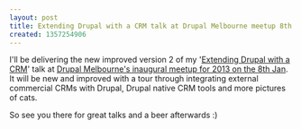 ```yaml
---
layout: post
title: Extending Drupal with a CRM talk at Drupal Melbourne meetup 8th Jan
created: 1357254906
---
```



I&#39;ll be delivering the new improved version 2 of my &#39;<a href="/presentation/extending-drupal-crm">Extending Drupal with a CRM</a>&#39; talk at <a href="http://www.meetup.com/drupalmelbourne/events/97620592/comments/143010552/" target="_blank">Drupal Melbourne&#39;s inaugural meetup for 2013 on the 8th Jan</a>. It will be new and improved with a tour through integrating external commercial CRMs with Drupal, Drupal native CRM tools and more pictures of cats.

So see you there for great talks and a beer afterwards :)
